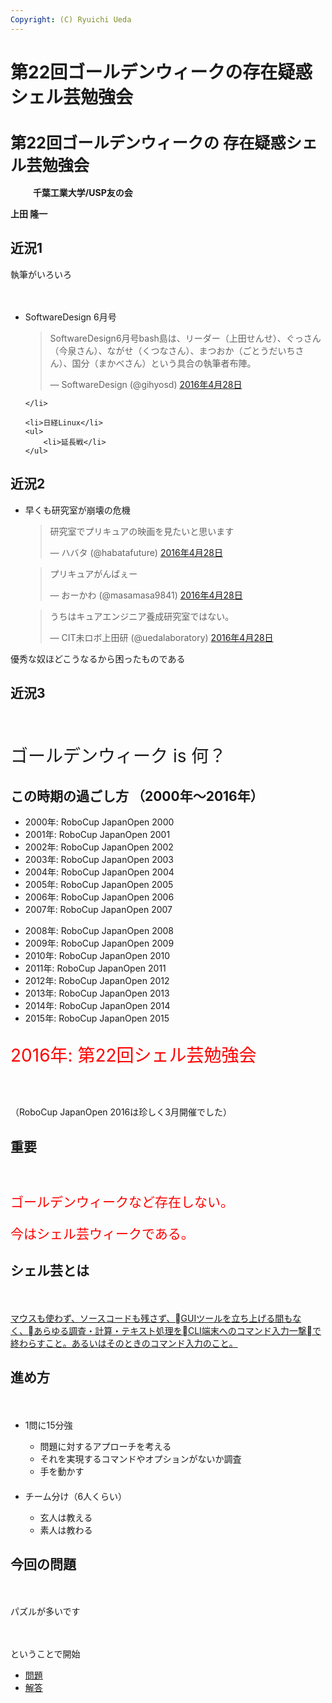 ```yaml
---
Copyright: (C) Ryuichi Ueda
---
```



# 第22回ゴールデンウィークの存在疑惑シェル芸勉強会
<h1 style="font-size:180%">第22回ゴールデンウィークの
存在疑惑シェル芸勉強会</h1>
　
　
<strong>千葉工業大学/USP友の会</strong>

<strong>上田 隆一</strong>


<!--nextpage-->

<h2>近況1</h2>
<p>執筆がいろいろ</p>
　
<ul>
	<li>SoftwareDesign 6月号<blockquote class="twitter-tweet" data-lang="ja"><p lang="ja" dir="ltr">SoftwareDesign6月号bash島は、リーダー（上田せんせ）、ぐっさん（今泉さん）、ながせ（くつなさん）、まつおか（ごとうだいちさん）、国分（まかべさん）という具合の執筆者布陣。</p>&mdash; SoftwareDesign (@gihyosd) <a href="https://twitter.com/gihyosd/status/725630847714369536">2016年4月28日</a></blockquote>
<script async src="//platform.twitter.com/widgets.js" charset="utf-8"></script>

	</li>

	<li>日経Linux</li>
	<ul>
		<li>延長戦</li>
	</ul>
</ul>


<!--nextpage-->

<h2>近況2</h2>

<ul>
	<li>早くも研究室が崩壊の危機

<blockquote class="twitter-tweet" data-lang="ja"><p lang="ja" dir="ltr">研究室でプリキュアの映画を見たいと思います</p>&mdash; ハバタ (@habatafuture) <a href="https://twitter.com/habatafuture/status/725541256353345537">2016年4月28日</a></blockquote>
<script async src="//platform.twitter.com/widgets.js" charset="utf-8"></script>
<blockquote class="twitter-tweet" data-lang="ja"><p lang="ja" dir="ltr">プリキュアがんばぇー</p>&mdash; おーかわ (@masamasa9841) <a href="https://twitter.com/masamasa9841/status/725541360665677828">2016年4月28日</a></blockquote>
<script async src="//platform.twitter.com/widgets.js" charset="utf-8"></script>
<blockquote class="twitter-tweet" data-lang="ja"><p lang="ja" dir="ltr">うちはキュアエンジニア養成研究室ではない。</p>&mdash; CIT未ロボ上田研 (@uedalaboratory) <a href="https://twitter.com/uedalaboratory/status/725546785855295488">2016年4月28日</a></blockquote>
<script async src="//platform.twitter.com/widgets.js" charset="utf-8"></script></li>
</ul>

<p>優秀な奴ほどこうなるから困ったものである</p>

<!--nextpage-->

<h2>近況3</h2>
　
<p style="font-size:200%">ゴールデンウィーク is 何？</p>

<!--nextpage-->


<h2>この時期の過ごし方
（2000年〜2016年）</h2>

<ul>
	<li>2000年: RoboCup JapanOpen 2000</li>
	<li>2001年: RoboCup JapanOpen 2001</li>
	<li>2002年: RoboCup JapanOpen 2002</li>
	<li>2003年: RoboCup JapanOpen 2003</li>
	<li>2004年: RoboCup JapanOpen 2004</li>
	<li>2005年: RoboCup JapanOpen 2005</li>
	<li>2006年: RoboCup JapanOpen 2006</li>
	<li>2007年: RoboCup JapanOpen 2007</li>
</ul>


<!--nextpage-->


<ul>
	<li>2008年: RoboCup JapanOpen 2008</li>
	<li>2009年: RoboCup JapanOpen 2009</li>
	<li>2010年: RoboCup JapanOpen 2010</li>
	<li>2011年: RoboCup JapanOpen 2011</li>
	<li>2012年: RoboCup JapanOpen 2012</li>
	<li>2013年: RoboCup JapanOpen 2013</li>
	<li>2014年: RoboCup JapanOpen 2014</li>
	<li>2015年: RoboCup JapanOpen 2015</li>
</ul>

<!--nextpage-->

<p style="color:red;font-size:200%">2016年:
第22回シェル芸勉強会</p>
　
<p>（RoboCup JapanOpen 2016は珍しく3月開催でした）</p>


<!--nextpage-->

<h2>重要</h2>
　
<p style="color:red;font-size:150%">ゴールデンウィークなど存在しない。</p>
<p style="color:red;font-size:150%">今はシェル芸ウィークである。</p>



<!--nextpage-->

<h2>シェル芸とは</h2>
　
<p><a href="/?page=01434" target="_blank">マウスも使わず、ソースコードも残さず、GUIツールを立ち上げる間もなく、あらゆる調査・計算・テキスト処理をCLI端末へのコマンド入力一撃で終わらすこと。あるいはそのときのコマンド入力のこと。</a></p>


<!--nextpage-->

<h2>進め方</h2>
　
<ul>
	<li>1問に15分強</li>
	<ul>
		<li>問題に対するアプローチを考える</li>
		<li>それを実現するコマンドやオプションがないか調査</li>
		<li>手を動かす</li>
	</ul>
　
	<li>チーム分け（6人くらい）</li>
	<ul>
		<li>玄人は教える</li>
		<li>素人は教わる</li>
	</ul>
</ul>

<!--nextpage-->

<h2>今回の問題</h2>
　
<p>パズルが多いです</p>
　
<p>ということで開始</p>

<ul>
	<li><a href="/?post=08073">問題</a></li>
	<li><a href="/?post=08028">解答</a></li>
</ul>


